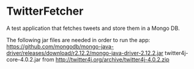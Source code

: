 TwitterFetcher
==============

A test application that fetches tweets and store them in a Mongo DB.

The following jar files are needed in order to run the app:
https://github.com/mongodb/mongo-java-driver/releases/download/r2.12.2/mongo-java-driver-2.12.2.jar
twitter4j-core-4.0.2.jar from http://twitter4j.org/archive/twitter4j-4.0.2.zip
